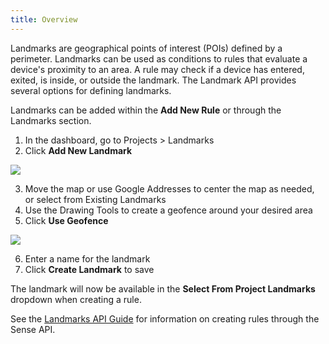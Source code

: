 ```yaml
---
title: Overview
---
```


Landmarks are geographical points of interest (POIs) defined by a perimeter. Landmarks can be used as conditions to rules that evaluate a device's proximity to an area. A rule may check if a device has entered, exited, is inside, or outside the landmark. The Landmark API provides several options for defining landmarks.


Landmarks can be added within the **Add New Rule** or through the Landmarks section.



1. In the dashboard, go to Projects > Landmarks
2. Click **Add New Landmark**

![](/images/landmark_create_landmark.png)

3. Move the map or use Google Addresses to center the map as needed, or select from Existing Landmarks  
4. Use the Drawing Tools to create a geofence around your desired area  
5. Click **Use Geofence**  

![](/images/landmark_use_geofence.png)

6. Enter a name for the landmark  
7. Click **Create Landmark** to save

The landmark will now be available in the **Select From Project Landmarks** dropdown when creating a rule.

See the [Landmarks API Guide](/guides/landmarks/api-guide) for information on creating rules through the Sense API.